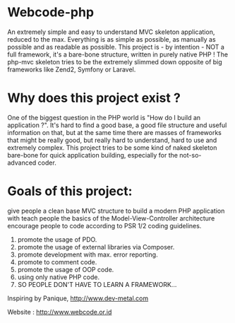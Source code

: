 Webcode-php
===========


An extremely simple and easy to understand MVC skeleton application, reduced to the max. Everything is as simple as possible, as manually as possible and as readable as possible. This project is - by intention - NOT a full framework, it's a bare-bone structure, written in purely native PHP ! The php-mvc skeleton tries to be the extremely slimmed down opposite of big frameworks like Zend2, Symfony or Laravel.

Why does this project exist ?
=============================

One of the biggest question in the PHP world is "How do I build an application ?". It's hard to find a good base, a good file structure and useful information on that, but at the same time there are masses of frameworks that might be really good, but really hard to understand, hard to use and extremely complex. This project tries to be some kind of naked skeleton bare-bone for quick application building, especially for the not-so-advanced coder.

Goals of this project:
======================
give people a clean base MVC structure to build a modern PHP application with
teach people the basics of the Model-View-Controller architecture
encourage people to code according to PSR 1/2 coding guidelines.

1. promote the usage of PDO.
2. promote the usage of external libraries via Composer.
3. promote development with max. error reporting.
4. promote to comment code.
5. promote the usage of OOP code.
6. using only native PHP code.
7. SO PEOPLE DON'T HAVE TO LEARN A FRAMEWORK...

Inspiring by Panique, http://www.dev-metal.com

Website : http://www.webcode.or.id
